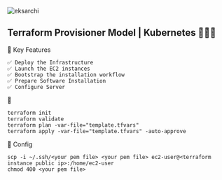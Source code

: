 
![eksarchi](https://github.com/user-attachments/assets/85341846-7997-4a4b-9c67-5254563e36fc)


## Terraform Provisioner Model | Kubernetes  🚀🚀🚀



🎯  Key Features
```
✅ Deploy the Infrastructure
✅ Launch the EC2 instances
✅ Bootstrap the installation workflow
✅ Prepare Software Installation
✅ Configure Server
```

🚀 
```
terraform init
terraform validate
terraform plan -var-file="template.tfvars"
terraform apply -var-file="template.tfvars" -auto-approve
```

🧩 Config 

```
scp -i ~/.ssh/<your pem file> <your pem file> ec2-user@<terraform instance public ip>:/home/ec2-user
chmod 400 <your pem file>
```

